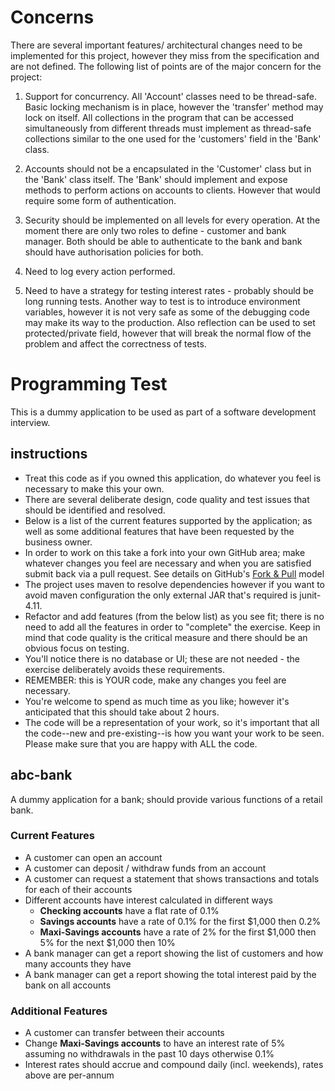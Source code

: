 Concerns
========

There are several important features/ architectural changes need to be implemented for this project, however they miss from the specification and are not defined. The following list of points are of the major concern for the project:

1) Support for concurrency.
All 'Account' classes need to be thread-safe. Basic locking mechanism is in place, however the 'transfer' method may lock on itself.
All collections in the program that can be accessed simultaneously from different threads must implement as thread-safe collections similar to the one used for the 'customers' field in the 'Bank' class.

2) Accounts should not be a encapsulated in the 'Customer' class but in the 'Bank' class itself. The 'Bank' should implement and expose methods to perform actions on accounts to clients. However that would require some form of authentication.

3) Security should be implemented on all levels for every operation. At the moment there are only two roles to define - customer and bank manager. Both should be able to authenticate to the bank and bank should have authorisation policies for both.

4) Need to log every action performed.

5) Need to have a strategy for testing interest rates - probably should be long running tests. Another way to test is to introduce environment variables, however it is not very safe as some of the debugging code may make its way to the production. Also reflection can be used to set protected/private field, however that will break the normal flow of the problem and affect the correctness of tests.


Programming Test
========

This is a dummy application to be used as part of a software development interview.

instructions
--------

* Treat this code as if you owned this application, do whatever you feel is necessary to make this your own.
* There are several deliberate design, code quality and test issues that should be identified and resolved.
* Below is a list of the current features supported by the application; as well as some additional features that have been requested by the business owner.
* In order to work on this take a fork into your own GitHub area; make whatever changes you feel are necessary and when you are satisfied submit back via a pull request. See details on GitHub's [Fork & Pull](https://help.github.com/articles/using-pull-requests) model
* The project uses maven to resolve dependencies however if you want to avoid maven configuration the only external JAR that's required is junit-4.11.
* Refactor and add features (from the below list) as you see fit; there is no need to add all the features in order to "complete" the exercise. Keep in mind that code quality is the critical measure and there should be an obvious focus on testing.
* You'll notice there is no database or UI; these are not needed - the exercise deliberately avoids these requirements.
* REMEMBER: this is YOUR code, make any changes you feel are necessary.
* You're welcome to spend as much time as you like; however it's anticipated that this should take about 2 hours.
* The code will be a representation of your work, so it's important that all the code--new and pre-existing--is how you want your work to be seen.  Please make sure that you are happy with ALL the code.

abc-bank
--------

A dummy application for a bank; should provide various functions of a retail bank.

### Current Features

* A customer can open an account
* A customer can deposit / withdraw funds from an account
* A customer can request a statement that shows transactions and totals for each of their accounts
* Different accounts have interest calculated in different ways
  * **Checking accounts** have a flat rate of 0.1%
  * **Savings accounts** have a rate of 0.1% for the first $1,000 then 0.2%
  * **Maxi-Savings accounts** have a rate of 2% for the first $1,000 then 5% for the next $1,000 then 10%
* A bank manager can get a report showing the list of customers and how many accounts they have
* A bank manager can get a report showing the total interest paid by the bank on all accounts

### Additional Features

* A customer can transfer between their accounts
* Change **Maxi-Savings accounts** to have an interest rate of 5% assuming no withdrawals in the past 10 days otherwise 0.1%
* Interest rates should accrue and compound daily (incl. weekends), rates above are per-annum
